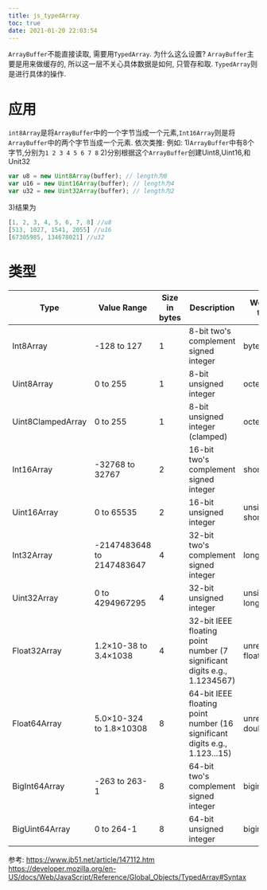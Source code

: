 ```yaml
---
title: js_typedArray
toc: true
date: 2021-01-20 22:03:54
---
```


`ArrayBuffer`不能直接读取, 需要用`TypedArray`. 
为什么这么设置? `ArrayBuffer`主要是用来做缓存的, 所以这一层不关心具体数据是如何, 只管存和取. `TypedArray`则是进行具体的操作.

# 应用
`int8Array`是将`ArrayBuffer`中的一个字节当成一个元素,`Int16Array`则是将`ArrayBuffer`中的两个字节当成一个元素. 依次类推:
例如:
1)`ArrayBuffer`中有8个字节,分别为`1 2 3 4 5 6 7 8`
2)分别根据这个`ArrayBuffer`创建Uint8,Uint16,和Unit32
```js
var u8 = new Uint8Array(buffer); // length为8  
var u16 = new Uint16Array(buffer); // length为4 
var u32 = new Uint32Array(buffer); // length为2  
```
3)结果为
```js
[1, 2, 3, 4, 5, 6, 7, 8] //u8
[513, 1027, 1541, 2055] //u16
[67305985, 134678021] //u32
```



# 类型
Type|	Value Range|	Size in bytes|	Description|	Web IDL type|	Equivalent C type|
--|--|--|--|--|--
Int8Array|	-128 to 127|	1	|8-bit two's complement signed integer	|byte	|int8_t
Uint8Array|	0 to 255|	1	|8-bit unsigned integer	|octet	|uint8_t
Uint8ClampedArray|	0 to 255|	1	|8-bit unsigned integer (clamped)	|octet	|uint8_t
Int16Array|	-32768 to 32767|	2	|16-bit two's complement signed integer	|short	|int16_t
Uint16Array|	0 to 65535|	2	|16-bit unsigned integer	|unsigned short	|uint16_t
Int32Array|	-2147483648 to 2147483647|	4	|32-bit two's complement signed integer|	long	i|nt32_t
Uint32Array|	0 to 4294967295|	4	|32-bit unsigned integer	|unsigned long	|uint32_t
Float32Array|	1.2×10-38 to 3.4×1038|	4	|32-bit IEEE floating point number (7 significant digits e.g., 1.1234567)	|unrestricted float	|float
Float64Array|	5.0×10-324 to 1.8×10308|	8	|64-bit IEEE floating point number (16 significant digits e.g., 1.123...15)	|unrestricted double	|double
BigInt64Array|	-263 to 263-1|	8	|64-bit two's complement signed integer|	bigint	|int64_t (signed long long)
BigUint64Array|	0 to 264-1|	8	|64-bit unsigned integer	|bigint|	uint64_t (unsigned long long)




参考:
https://www.jb51.net/article/147112.htm
https://developer.mozilla.org/en-US/docs/Web/JavaScript/Reference/Global_Objects/TypedArray#Syntax
